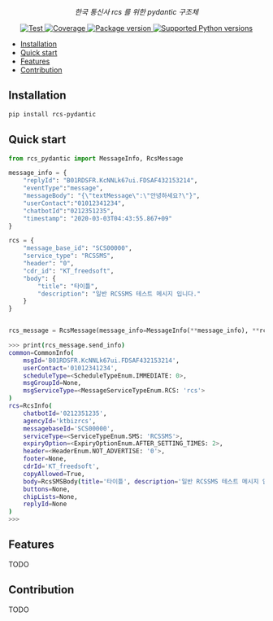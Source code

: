 <p align="center">
    <em>한국 통신사 rcs 를 위한 pydantic 구조체</em>
</p>
<p align="center">
<a href="https://github.com/xncbf/rcs-pydantic/actions?query=workflow%3ATests+event%3Apush+branch%3Amain" target="_blank">
    <img src="https://github.com/xncbf/rcs-pydantic/workflows/Tests/badge.svg?event=push&branch=main" alt="Test">
</a>
<a href="https://codecov.io/gh/xncbf/rcs-pydantic" target="_blank">
    <img src="https://img.shields.io/codecov/c/github/xncbf/rcs-pydantic?color=%2334D058" alt="Coverage">
</a>
<a href="https://pypi.org/project/rcs-pydantic" target="_blank">
    <img src="https://img.shields.io/pypi/v/rcs-pydantic?color=%2334D058&label=pypi%20package" alt="Package version">
</a>
<a href="https://pypi.org/project/rcs-pydantic" target="_blank">
    <img src="https://img.shields.io/pypi/pyversions/rcs-pydantic.svg?color=%2334D058" alt="Supported Python versions">
</a>
</p>

- [Installation](#installation)
- [Quick start](#quick-start)
- [Features](#features)
- [Contribution](#contribution)

## Installation

```sh
pip install rcs-pydantic
```

## Quick start

```py
from rcs_pydantic import MessageInfo, RcsMessage

message_info = {
    "replyId": "B01RDSFR.KcNNLk67ui.FDSAF432153214",
    "eventType":"message",
    "messageBody": "{\"textMessage\":\"안녕하세요?\"}",
    "userContact":"01012341234",
    "chatbotId":"0212351235",
    "timestamp": "2020-03-03T04:43:55.867+09"
}

rcs = {
    "message_base_id": "SCS00000",
    "service_type": "RCSSMS",
    "header": "0",
    "cdr_id": "KT_freedsoft",
    "body": {
        "title": "타이틀",
        "description": "일반 RCSSMS 테스트 메시지 입니다."
    }
}


rcs_message = RcsMessage(message_info=MessageInfo(**message_info), **rcs)
```

```sh
>>> print(rcs_message.send_info)
common=CommonInfo(
    msgId='B01RDSFR.KcNNLk67ui.FDSAF432153214',
    userContact='01012341234',
    scheduleType=<ScheduleTypeEnum.IMMEDIATE: 0>,
    msgGroupId=None,
    msgServiceType=<MessageServiceTypeEnum.RCS: 'rcs'>
)
rcs=RcsInfo(
    chatbotId='0212351235',
    agencyId='ktbizrcs',
    messagebaseId='SCS00000',
    serviceType=<ServiceTypeEnum.SMS: 'RCSSMS'>,
    expiryOption=<ExpiryOptionEnum.AFTER_SETTING_TIMES: 2>,
    header=<HeaderEnum.NOT_ADVERTISE: '0'>,
    footer=None,
    cdrId='KT_freedsoft',
    copyAllowed=True,
    body=RcsSMSBody(title='타이틀', description='일반 RCSSMS 테스트 메시지 입니다.'),
    buttons=None,
    chipLists=None,
    replyId=None
)
>>>
```

## Features

TODO

## Contribution

TODO
